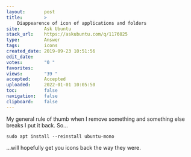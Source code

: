 ```yaml
---
layout:       post
title:        >
    Diappearence of icon of applications and folders
site:         Ask Ubuntu
stack_url:    https://askubuntu.com/q/1176025
type:         Answer
tags:         icons
created_date: 2019-09-23 10:51:56
edit_date:    
votes:        "0 "
favorites:    
views:        "39 "
accepted:     Accepted
uploaded:     2022-01-01 10:05:50
toc:          false
navigation:   false
clipboard:    false
---
```


My general rule of thumb when I remove something and something else breaks I put it back. So...

``` 
sudo apt install --reinstall ubuntu-mono

```

...will hopefully get you icons back the way they were.
